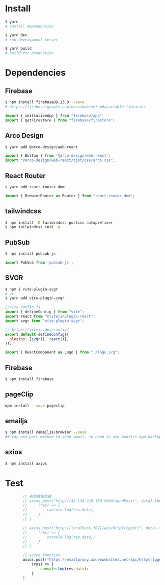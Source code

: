 # Install
```bash
$ yarn
# install dependencies

$ yarn dev
# run development server

$ yarn build
# build for production
```

# Dependencies
## Firebase
```bash
$ npm install firebase@9.13.0 --save
# https://firebase.google.com/docs/web/setup#available-libraries
```
```javascript
import { initializeApp } from "firebase/app";
import { getFirestore } from "firebase/firestore";
```

## Arco Design
```bash
$ yarn add @arco-design/web-react
```
```javascript
import { Button } from '@arco-design/web-react';
import "@arco-design/web-react/dist/css/arco.css";
```

## React Router
```bash
$ yarn add react-router-dom
```
```javascript
import { BrowserRouter as Router } from "react-router-dom";
```

## tailwindcss
```bash
$ npm install -D tailwindcss postcss autoprefixer
$ npx tailwindcss init -p
```

## PubSub
```bash
$ npm install pubsub-js
```
```javascript
import PubSub from 'pubsub-js';
```

## SVGR
```bash
$ npm i vite-plugin-svgr
# or
$ yarn add vite-plugin-svgr
```
```javascript
//vite.config.js
import { defineConfig } from "vite";
import react from "@vitejs/plugin-react";
import svgr from "vite-plugin-svgr";

// https://vitejs.dev/config/
export default defineConfig({
  plugins: [svgr(), react()],
});
```
```javascript
import { ReactComponent as Logo } from "./logo.svg";
```

## Firebase
```bash
$ npm install firebase
```

## pageClip
```bash
npm install --save pageclip
```

## emailjs
```bash
$ npm install @emailjs/browser --save
## can use post method to send email, no need to use emailjs npm package
```

## axios
```bash
$ npm install axios
```


# Test
```jsx
        // 新加坡服务器
        // axios.post("http://43.134.228.150:5000/sendEmail", data).then(
        //     (res) => {
        //         console.log(res.data);
        //     }
        // )

        // axios.post("http://localhost:7071/api/HttpTrigger1", data).then(
        //     (res) => {
        //         console.log(res.data);
        //     }
        // )

        // azure function
        axios.post("https://emailproxy.azurewebsites.net/api/httptrigger1", data).then(
            (res) => {
                console.log(res.data);
            }
        )
```